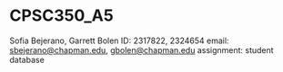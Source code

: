 # CPSC350_A5

Sofia Bejerano, Garrett Bolen 
ID: 2317822, 2324654
email: sbejerano@chapman.edu, gbolen@chapman.edu
assignment: student database 
